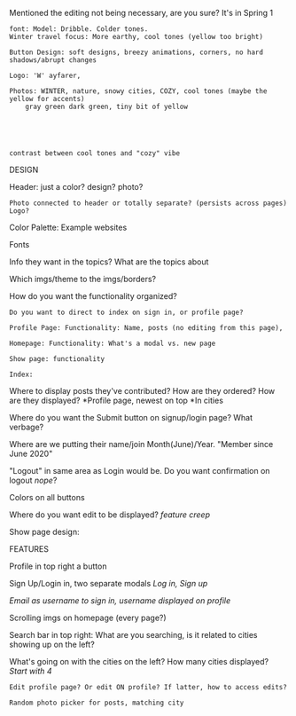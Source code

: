 Mentioned the editing not being necessary, are you sure? It's in Spring 1




    font: Model: Dribble. Colder tones. 
    Winter travel focus: More earthy, cool tones (yellow too bright)

    Button Design: soft designs, breezy animations, corners, no hard shadows/abrupt changes

    Logo: 'W' ayfarer, 

    Photos: WINTER, nature, snowy cities, COZY, cool tones (maybe the yellow for accents)
        gray green dark green, tiny bit of yellow

    
    
    
    
    contrast between cool tones and "cozy" vibe



DESIGN

Header: just a color? design? photo?

	Photo connected to header or totally separate? (persists across pages)
    Logo?

Color Palette: Example websites

Fonts 

Info they want in the topics? What are the topics about

Which imgs/theme to the imgs/borders?

How do you want the functionality organized?

    Do you want to direct to index on sign in, or profile page?

    Profile Page: Functionality: Name, posts (no editing from this page), 

    Homepage: Functionality: What's a modal vs. new page

    Show page: functionality

    Index: 


Where to display posts they've contributed? How are they ordered? How are they displayed?
    *Profile page, newest on top
    *In cities

Where do you want the Submit button on signup/login page? What verbage?

Where are we putting their name/join Month(June)/Year. "Member since June 2020"

"Logout" in same area as Login would be. Do you want confirmation on logout *nope*?

Colors on all buttons

Where do you want edit to be displayed? *feature creep*

Show page design:
    


FEATURES

Profile in top right a button

Sign Up/Login in, two separate modals
    *Log in, Sign up*

*Email as username to sign in, username displayed on profile*

Scrolling imgs on homepage (every page?)

Search bar in top right: What are you searching, is it related to cities showing up on the left?

What's going on with the cities on the left?
    How many cities displayed? *Start with 4*


    Edit profile page? Or edit ON profile? If latter, how to access edits?

    Random photo picker for posts, matching city

    